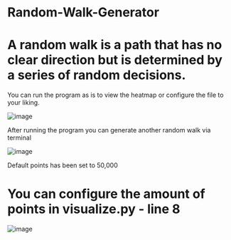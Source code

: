 # Random-Walk-Generator
A random walk is a path that has no clear direction but is determined by a series of random decisions.
======================================================================================================

You can run the program as is to view the heatmap or configure the file to your liking.

![image](https://user-images.githubusercontent.com/92131037/161886175-e67dd475-e899-4bcf-920b-9fb685c75c38.png)

After running the program you can generate another random walk via terminal

![image](https://user-images.githubusercontent.com/92131037/161886504-c665f7e7-63cb-4507-8456-aa2cc97e8ce4.png)

Default points has been set to 50,000 

You can configure the amount of points in visualize.py - line 8
===============================================================

![image](https://user-images.githubusercontent.com/92131037/161886701-1f79dce4-9916-43bc-a691-0c928b121942.png)

